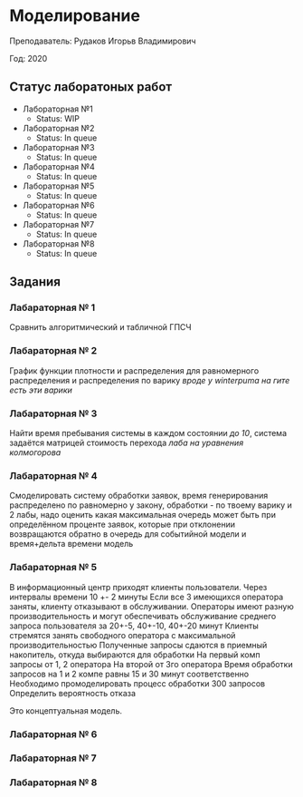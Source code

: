 # Моделирование #
Преподаватель: Рудаков Игорьв Владимирович

Год: 2020

## Статус лаборатоных работ ##

* Лабораторная №1
    * Status: WIP
* Лабораторная №2
    * Status: In queue
* Лабораторная №3
    * Status: In queue
* Лабораторная №4
    * Status: In queue
* Лабораторная №5
    * Status: In queue
* Лабораторная №6
    * Status: In queue
* Лабораторная №7
    * Status: In queue
* Лабораторная №8
    * Status: In queue
    
## Задания ##
### Лабараторная № 1 ###
Сравнить алгоритмический и табличной ГПСЧ
### Лабараторная № 2 ###
График функции плотности и распределения для равномерного распределения и распределения по варику *вроде у 
winterpuma на гите есть эти варики*
### Лабараторная № 3 ###
Найти время пребывания системы в каждом состоянии *до 10*, система задаётся матрицей стоимость перехода
*лаба на уравнения колмогорова*
### Лабараторная № 4 ###
Смоделировать систему обработки заявок, время генерирования распределено по равномерно у закону, 
обработки - по твоему варику и 2 лабы, надо оценить какая максимальная очередь может быть при определённом проценте
 заявок, которые при отклонении возвращаются обратно в очередь для событийной модели и время+дельта времени модель
### Лабараторная № 5 ###
В информационный центр приходят клиенты пользователи. Через интервалы времени 10 +- 2 минуты
Если все 3 имеющихся оператора заняты, клиенту отказывают в обслуживании. Операторы имеют разную производительность и 
могут обеспечивать обслуживание среднего запроса пользователя за 20+-5, 40+-10, 40+-20 минут
Клиенты стремятся занять свободного оператора с максимальной производительностью
Полученные запросы сдаются в приемный накопитель, откуда выбираются для обработки
На первый комп запросы от 1, 2 оператора
На второй от 3го оператора
Время обработки запросов на 1 и 2 компе равны 15 и 30 минут соответственно
Необходимо промоделировать процесс обработки 300 запросов
Определить вероятность отказа

Это концептуальная модель.
### Лабараторная № 6 ###
### Лабараторная № 7 ###
### Лабараторная № 8 ###
